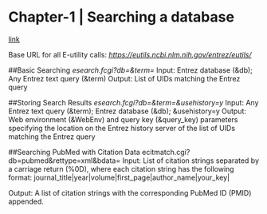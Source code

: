 # Chapter-1 | Searching a database
[link](https://www.ncbi.nlm.nih.gov/books/NBK25500/#chapter1.Searching_a_Database)

Base URL for all E-utility calls:
*https://eutils.ncbi.nlm.nih.gov/entrez/eutils/*

##Basic Searching
*esearch.fcgi?db=<database>&term=<query>*
Input: Entrez database (&db); Any Entrez text query (&term)
Output: List of UIDs matching the Entrez query

##Storing Search Results
*esearch.fcgi?db=<database>&term=<query>&usehistory=y*
Input: Any Entrez text query (&term); Entrez database (&db); &usehistory=y
Output: Web environment (&WebEnv) and query key (&query_key) parameters specifying the location on the Entrez history server of the list of UIDs matching the Entrez query

##Searching PubMed with Citation Data
ecitmatch.cgi?db=pubmed&rettype=xml&bdata=<citations>
Input: List of citation strings separated by a carriage return (%0D), where each citation string has the following format:
journal_title|year|volume|first_page|author_name|your_key|

Output: A list of citation strings with the corresponding PubMed ID (PMID) appended.



